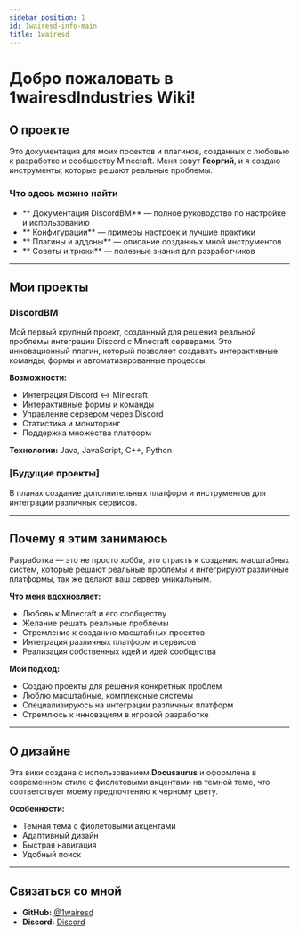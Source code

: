 ```yaml
---
sidebar_position: 1
id: 1wairesd-info-main
title: 1wairesd
---
```


#  Добро пожаловать в 1wairesdIndustries Wiki!

##  О проекте

Это документация для моих проектов и плагинов, созданных с любовью к разработке и сообществу Minecraft. Меня зовут **Георгий**, и я создаю инструменты, которые решают реальные проблемы.

###  Что здесь можно найти

- ** Документация DiscordBM** — полное руководство по настройке и использованию
- ** Конфигурации** — примеры настроек и лучшие практики  
- ** Плагины и аддоны** — описание созданных мной инструментов
- ** Советы и трюки** — полезные знания для разработчиков

---

##  Мои проекты

### DiscordBM
Мой первый крупный проект, созданный для решения реальной проблемы интеграции Discord с Minecraft серверами. Это инновационный плагин, который позволяет создавать интерактивные команды, формы и автоматизированные процессы.

**Возможности:**
-  Интеграция Discord ↔ Minecraft
-  Интерактивные формы и команды
-  Управление сервером через Discord
-  Статистика и мониторинг
-  Поддержка множества платформ

**Технологии:** Java, JavaScript, C++, Python

### [Будущие проекты]
В планах создание дополнительных платформ и инструментов для интеграции различных сервисов.

---

##  Почему я этим занимаюсь

Разработка — это не просто хобби, это страсть к созданию масштабных систем, которые решают реальные проблемы и интегрируют различные платформы, так же делают ваш сервер уникальным. 

**Что меня вдохновляет:**
-  Любовь к Minecraft и его сообществу
-  Желание решать реальные проблемы
-  Стремление к созданию масштабных проектов
-  Интеграция различных платформ и сервисов
-  Реализация собственных идей и идей сообщества

**Мой подход:**
-  Создаю проекты для решения конкретных проблем
-  Люблю масштабные, комплексные системы
-  Специализируюсь на интеграции различных платформ
-  Стремлюсь к инновациям в игровой разработке

---

##  О дизайне

Эта вики создана с использованием **Docusaurus** и оформлена в современном стиле с фиолетовыми акцентами на темной теме, что соответствует моему предпочтению к черному цвету.

**Особенности:**
-  Темная тема с фиолетовыми акцентами
-  Адаптивный дизайн
-  Быстрая навигация
-  Удобный поиск

---

##  Связаться со мной

- **GitHub:** [@1wairesd](https://github.com/1wairesd)
- **Discord:** [Discord](https://discord.gg/FcjketuH)
